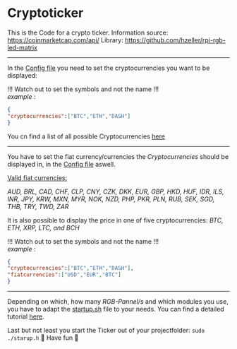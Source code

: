 # Cryptoticker
This is the Code for a crypto ticker.
Information source: https://coinmarketcap.com/api/
Library:
https://github.com/hzeller/rpi-rgb-led-matrix

---

In the [Config file](https://github.com/JonahKr/Cryptoticker/blob/master/config.json) you need to set the cryptocurrencies you want to be displayed:

!!! Watch out to set the symbols and not the name !!!  
*example* :
```json
{
"cryptocurrencies":["BTC","ETH","DASH"]
}
```
You cn find a list of all possible Cryptocurrencies [here](https://api.coinmarketcap.com/v2/listings/)

---
You have to set the fiat currency/currencies the *Cryptocurrencies* should be displayed in, in the [Config file](https://github.com/JonahKr/Cryptoticker/blob/master/config.json) aswell.

[Valid fiat currencies:](https://coinmarketcap.com/api/#endpoint_ticker_specific_cryptocurrency)

 *AUD, BRL, CAD, CHF, CLP, CNY, CZK, DKK, EUR, GBP, HKD, HUF, IDR, ILS, INR, JPY, KRW, MXN, MYR, NOK, NZD, PHP, PKR, PLN, RUB, SEK, SGD, THB, TRY, TWD, ZAR*

It is also possible to display the price in one of five cryptocurrencies:
*BTC, ETH, XRP, LTC, and BCH*

!!! Watch out to set the symbols and not the name !!!  
*example* :
```json
{
"cryptocurrencies":["BTC","ETH","DASH"],
"fiatcurrencies":["USD","EUR","BTC"]
}
```
---
Depending on which, how many *RGB-Pannel/s* and which modules you use, you have to adapt the [startup.sh](https://github.com/JonahKr/Cryptoticker/blob/master/startup.sh) file to your needs.
You can find a detailed tutorial [here](https://github.com/hzeller/rpi-rgb-led-matrix).

Last but not least you start the Ticker out of your projectfolder:
`sudo ./starup.h`
🎉 Have fun 🎉
